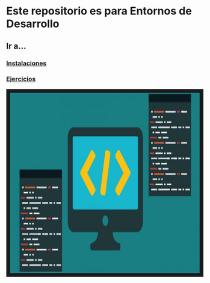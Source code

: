 # Este repositorio es para Entornos de Desarrollo

## Ir a...

### [Instalaciones](/INSTALACIONES/README.md)

### [Ejercicios](/Ejercicios/README.md)

<div>
<p align="center">
  <img src="InicioEntornosD.jpg" width="720" height="480" border="10" /></a>
</div>
